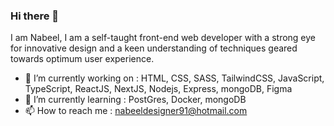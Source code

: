 ### Hi there 👋
I am Nabeel, I am a self-taught front-end web developer with a strong eye for innovative design and a keen understanding of techniques geared towards optimum user experience.

- 🔭 I’m currently working on : HTML, CSS, SASS, TailwindCSS, JavaScript, TypeScript, ReactJS, NextJS, Nodejs, Express, mongoDB, Figma
- 🌱 I’m currently learning : PostGres, Docker, mongoDB
- 📫 How to reach me : nabeeldesigner91@hotmail.com
